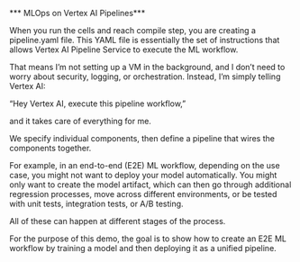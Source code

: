 *** MLOps on Vertex AI Pipelines***

When you run the cells and reach compile step, you are creating a pipeline.yaml file.
This YAML file is essentially the set of instructions that allows Vertex AI Pipeline Service to execute the ML workflow.

That means I’m not setting up a VM in the background, and I don’t need to worry about security, logging, or orchestration. Instead, I’m simply telling Vertex AI:

“Hey Vertex AI, execute this pipeline workflow,”

and it takes care of everything for me.

We specify individual components, then define a pipeline that wires the components together.

For example, in an end-to-end (E2E) ML workflow, depending on the use case, you might not want to deploy your model automatically.
You might only want to create the model artifact, which can then go through additional regression processes, move across different environments, or be tested with unit tests, integration tests, or A/B testing.

All of these can happen at different stages of the process.

For the purpose of this demo, the goal is to show how to create an E2E ML workflow by training a model and then deploying it as a unified pipeline.

